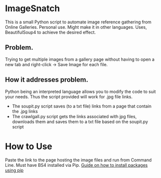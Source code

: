 # ImageSnatch
This is a small Python script to automate image reference gathering from Online Galleries. Personal use. Might make it in other languages.
Uses, BeautifulSoup4 to achieve the desired effect.

## Problem.
Trying to get multiple images from a gallery page without having to open a new tab and right-click -> Save Image for each file.

## How it addresses problem.
Python being an interpreted language allows you to modify the code to suit your needs. Thus the script provided will work for .jpg file links.
  - The soupit.py script saves (to a txt file) links from a page that contain the .jpg links
  - The crawlgall.py script gets the links associated with jpg files, downloads them and saves them to a txt file based on the soupit.py script

# How to Use
Paste the link to the page hosting the image files and run from Command Line.
Must have BS4 installed via Pip.
[Guide on how to install packages using pip](https://packaging.python.org/en/latest/tutorials/installing-packages/)
